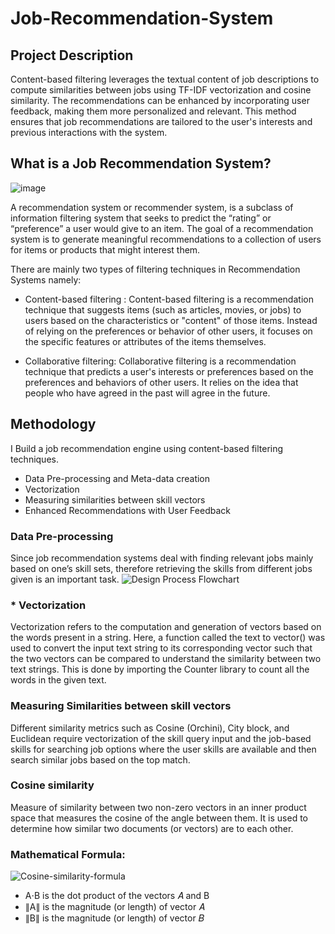 # Job-Recommendation-System

## Project Description
Content-based filtering leverages the textual content of job descriptions to compute similarities between jobs using TF-IDF vectorization and cosine similarity. The recommendations can be enhanced by incorporating user feedback, making them more personalized and relevant. This method ensures that job recommendations are tailored to the user's interests and previous interactions with the system.

## What is a Job Recommendation System?

![image](https://github.com/Pacchu04/Job-Recommendation-System/assets/92878457/dda20c18-29f8-4ffb-93e2-5b8da6977907)

A recommendation system or recommender system, is a subclass of information filtering system that seeks to predict the “rating” or “preference” a user would give to an item. The goal of a recommendation system is to generate meaningful recommendations to a collection of users for items or products that might interest them.

There are mainly two types of filtering techniques in Recommendation Systems namely: 
* Content-based filtering : Content-based filtering is a recommendation technique that suggests items (such as articles, movies, or jobs) to users based on the characteristics or "content" of those items. Instead of relying on the preferences or behavior of other users, it focuses on the specific features or attributes of the items themselves.
  
* Collaborative filtering: Collaborative filtering is a recommendation technique that predicts a user's interests or preferences based on the preferences and behaviors of other users. It relies on the idea that people who have agreed in the past will agree in the future.

## Methodology
I Build a job recommendation engine using content-based filtering techniques.

* Data Pre-processing and Meta-data creation
* Vectorization
* Measuring similarities between skill vectors
* Enhanced Recommendations with User Feedback

### Data Pre-processing

Since job recommendation systems deal with finding relevant jobs mainly based on one’s skill sets, therefore retrieving the skills from different jobs given is an important task.
![Design Process Flowchart](https://github.com/Pacchu04/Job-Recommendation-System/assets/92878457/fb742d6a-83bc-4b16-8846-2b6152cc37fb)

### * Vectorization

Vectorization refers to the computation and generation of vectors based on the words present in a string. Here, a function called the text to vector() was used to convert the input text string to its corresponding vector such that the two vectors can be compared to understand the similarity between two text strings. This is done by importing the Counter library to count all the words in the given text.

### Measuring Similarities between skill vectors

Different similarity metrics such as Cosine (Orchini), City block, and Euclidean require vectorization of the skill query input and the job-based skills for searching job options where the user skills are available and then search similar jobs based on the top match.

### Cosine similarity  
Measure of similarity between two non-zero vectors in an inner product space that measures the cosine of the angle between them. It is used to determine how similar two documents (or vectors) are to each other.

### Mathematical Formula:
![Cosine-similarity-formula](https://github.com/Pacchu04/Job-Recommendation-System/assets/92878457/371086d2-fb18-4278-8a5f-1ce23dff83c6)

* A⋅B is the dot product of the vectors 𝐴 and B
* ∥A∥ is the magnitude (or length) of vector 𝐴
* ∥B∥ is the magnitude (or length) of vector 𝐵

